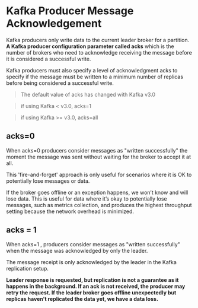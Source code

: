 # Kafka Producer Message Acknowledgement

Kafka producers only write data to the current leader broker for a partition. **A Kafka producer configuration parameter called acks** which is the number of brokers who need to acknowledge receiving the message before it is considered a successful write.

Kafka producers must also specify a level of acknowledgment acks to specify if the message must be written to a minimum number of replicas before being considered a successful write.

> The default value of acks has changed with Kafka v3.0

> if using Kafka < v3.0, acks=1

> if using Kafka >= v3.0, acks=all

## acks=0

When acks=0 producers consider messages as "written successfully" the moment the message was sent without waiting for the broker to accept it at all.

This 'fire-and-forget' approach is only useful for scenarios where it is OK to potentially lose messages or data.

If the broker goes offline or an exception happens, we won’t know and will lose data. This is useful for data where it’s okay to potentially lose messages, such as metrics collection, and produces the highest throughput setting because the network overhead is minimized.


## acks = 1
When acks=1 , producers consider messages as "written successfully" when the message was acknowledged by only the leader.

The message receipt is only acknowledged by the leader in the Kafka replication setup.

**Leader response is requested, but replication is not a guarantee as it happens in the background. If an ack is not received, the producer may retry the request. If the leader broker goes offline unexpectedly but replicas haven’t replicated the data yet, we have a data loss.**

